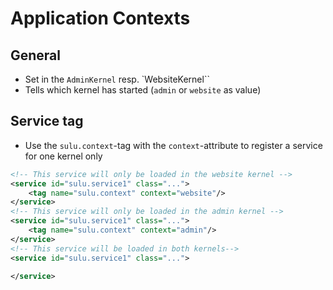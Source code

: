 # Application Contexts
## General
* Set in the `AdminKernel` resp. `WebsiteKernel``
* Tells which kernel has started (`admin` or `website` as value)

## Service tag
* Use the `sulu.context`-tag with the `context`-attribute to register a service for one kernel only

```xml
<!-- This service will only be loaded in the website kernel -->
<service id="sulu.service1" class="...">
    <tag name="sulu.context" context="website"/>
</service>
<!-- This service will only be loaded in the admin kernel -->
<service id="sulu.service1" class="...">
    <tag name="sulu.context" context="admin"/>
</service>
<!-- This service will be loaded in both kernels-->
<service id="sulu.service1" class="...">
    
</service>
```
